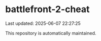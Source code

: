 # battlefront-2-cheat

Last updated: 2025-06-07 22:27:25

This repository is automatically maintained.
